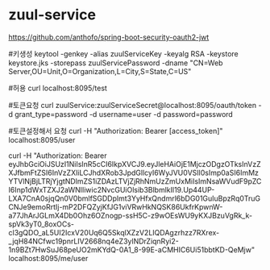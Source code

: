 # zuul-service

https://github.com/anthofo/spring-boot-security-oauth2-jwt

#키생성
keytool -genkey -alias zuulServiceKey -keyalg RSA -keystore keystore.jks -storepass zuulServicePassword -dname "CN=Web Server,OU=Unit,O=Organization,L=City,S=State,C=US"

#허용
curl localhost:8095/test

#토큰요청
curl zuulService:zuulServiceSecret@localhost:8095/oauth/token -d grant_type=password -d username=user -d password=password

#토큰설정해서 요청
curl -H "Authorization: Bearer [access_token]" localhost:8095/user


curl -H "Authorization: Bearer eyJhbGciOiJSUzI1NiIsInR5cCI6IkpXVCJ9.eyJleHAiOjE1MjczODgzOTksInVzZXJfbmFtZSI6InVzZXIiLCJhdXRob3JpdGllcyI6WyJVU0VSIl0sImp0aSI6ImMzYTVlNjBjLTRjYjgtNDlmZS1iZDAzLTVjZjRhNmUzZmUxMiIsImNsaWVudF9pZCI6Inp1dWxTZXJ2aWNlIiwic2NvcGUiOlsib3BlbmlkIl19.Up44UP-LXA7CnA0sjqQn0V0bmlfSGDDplmt3YyHfxQndmrl6bDG01GuIuBpzRq0TruGCNJe9emoRrtIj-mP2DFQZyjKfJG1viVRwHkNQSK86UkfrKpwnW-a77JhArJGLmX4Db0Ohz6OZnogp-ssH5C-z9wOEsWU9yKXJBzuVgRk_k-spVk3yT0_8oxOCs-cl3gQDO_aL5UI2IcxV20Uq6Q5SkqlXZzV2LIQDAgzrhzz7RXrex-_jqH84NCfwc19pnrLIV2668nq4eZ3ylNDrZiqnRyi2-1n9BZt7HwSuJ68peUO2mKYdQ-0A1_8-99E-aCMHIC6Ui51bbtKD-QeMjw" localhost:8095/me/user

